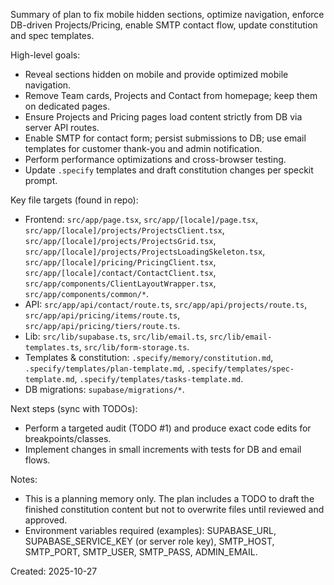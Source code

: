 Summary of plan to fix mobile hidden sections, optimize navigation, enforce DB-driven Projects/Pricing, enable SMTP contact flow, update constitution and spec templates.

High-level goals:
- Reveal sections hidden on mobile and provide optimized mobile navigation.
- Remove Team cards, Projects and Contact from homepage; keep them on dedicated pages.
- Ensure Projects and Pricing pages load content strictly from DB via server API routes.
- Enable SMTP for contact form; persist submissions to DB; use email templates for customer thank-you and admin notification.
- Perform performance optimizations and cross-browser testing.
- Update `.specify` templates and draft constitution changes per speckit prompt.

Key file targets (found in repo):
- Frontend: `src/app/page.tsx`, `src/app/[locale]/page.tsx`, `src/app/[locale]/projects/ProjectsClient.tsx`, `src/app/[locale]/projects/ProjectsGrid.tsx`, `src/app/[locale]/projects/ProjectsLoadingSkeleton.tsx`, `src/app/[locale]/pricing/PricingClient.tsx`, `src/app/[locale]/contact/ContactClient.tsx`, `src/app/components/ClientLayoutWrapper.tsx`, `src/app/components/common/*`.
- API: `src/app/api/contact/route.ts`, `src/app/api/projects/route.ts`, `src/app/api/pricing/items/route.ts`, `src/app/api/pricing/tiers/route.ts`.
- Lib: `src/lib/supabase.ts`, `src/lib/email.ts`, `src/lib/email-templates.ts`, `src/lib/form-storage.ts`.
- Templates & constitution: `.specify/memory/constitution.md`, `.specify/templates/plan-template.md`, `.specify/templates/spec-template.md`, `.specify/templates/tasks-template.md`.
- DB migrations: `supabase/migrations/*`.

Next steps (sync with TODOs):
- Perform a targeted audit (TODO #1) and produce exact code edits for breakpoints/classes.
- Implement changes in small increments with tests for DB and email flows.

Notes:
- This is a planning memory only. The plan includes a TODO to draft the finished constitution content but not to overwrite files until reviewed and approved.
- Environment variables required (examples): SUPABASE_URL, SUPABASE_SERVICE_KEY (or server role key), SMTP_HOST, SMTP_PORT, SMTP_USER, SMTP_PASS, ADMIN_EMAIL.

Created: 2025-10-27
